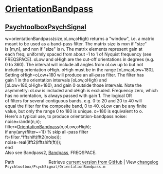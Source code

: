 # [OrientationBandpass](OrientationBandpass)
## [Psychtoolbox](Psychtoolbox)[PsychSignal](PsychSignal)

w=orientationBandpass(size,oLow,oHigh) returns a "window", i.e. a matrix  
meant to be used as a band-pass filter. The matrix size is mxn if "size"  
is [m,n], and nxn if "size" is n. The matrix elements represent gain at  
each freq, uniformly spaced from about -1 to 1 of Nyquist frequency (see  
FREQSPACE). oLow and oHigh are the cut-off orientations in degrees (e.g.  
0 to 360). The interval will include all angles from oLow up to but not  
including orientation oHigh. oHigh must be in the range [oLow,oLow+180].  
Setting oHigh=oLow+180 will produce an all-pass filter. The filter has  
gain 1 in the orientation intervals [oLow,oHigh) and  
[oLow+180,oHigh+180), and gain 0 outside those intervals. Note the  
asymmetry: oLow is included and oHigh is excluded. Frequency zero, which  
has no orientation, is always passed with gain 1. The logical OR  
of filters for several contiguous bands, e.g. 0 to 20 and 20 to 40 will  
equal the filter for the composite band, 0 to 40. oLow can be any finite  
value, but only the range 0 to 180 is unique. o+180 is equivalent to o.  
Here's a typical use, to produce orientation-bandpass noise:  
    noise=randn(n,n);  
    filter=[OrientationBandpass](OrientationBandpass)(n,oLow,oHigh);         
    if any(any(filter~=1)) % skip all-pass filter  
        ft=filter.\*fftshift(fft2(noise));  
        noise=real(ifft2(ifftshift(ft)));  
    end  
Also see Bandpass2, [Bandpass](Bandpass), FREQSPACE.  




<div class="code_header" style="text-align:right;">
  <span style="float:left;">Path&nbsp;&nbsp;</span> <span class="counter">Retrieve <a href=
  "https://raw.github.com/Psychtoolbox-3/Psychtoolbox-3/beta/Psychtoolbox/PsychSignal/OrientationBandpass.m">current version from GitHub</a> | View <a href=
  "https://github.com/Psychtoolbox-3/Psychtoolbox-3/commits/beta/Psychtoolbox/PsychSignal/OrientationBandpass.m">changelog</a></span>
</div>
<div class="code">
  <code>Psychtoolbox/PsychSignal/OrientationBandpass.m</code>
</div>

